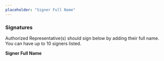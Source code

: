 ```yaml
---
placeholder: "Signer Full Name"
---
```


### Signatures

Authorized Representative(s) should sign below by adding their full name. You can have up to 10 signers listed.

**Signer Full Name**

